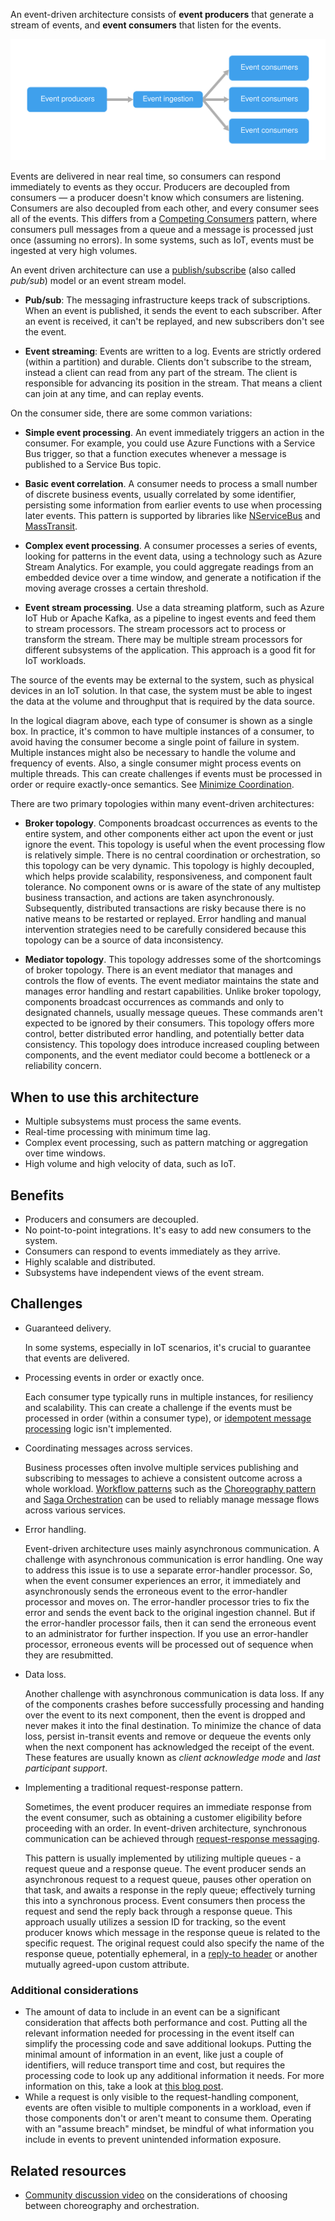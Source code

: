 An event-driven architecture consists of **event producers** that generate a stream of events, and **event consumers** that listen for the events.

![Diagram of an event-driven architecture style](./images/event-driven.svg)

Events are delivered in near real time, so consumers can respond immediately to events as they occur. Producers are decoupled from consumers &mdash; a producer doesn't know which consumers are listening. Consumers are also decoupled from each other, and every consumer sees all of the events. This differs from a [Competing Consumers][competing-consumers] pattern, where consumers pull messages from a queue and a message is processed just once (assuming no errors). In some systems, such as IoT, events must be ingested at very high volumes.

An event driven architecture can use a [publish/subscribe](/azure/architecture/patterns/publisher-subscriber) (also called *pub/sub*) model or an event stream model.

- **Pub/sub**: The messaging infrastructure keeps track of subscriptions. When an event is published, it sends the event to each subscriber. After an event is received, it can't be replayed, and new subscribers don't see the event.

- **Event streaming**: Events are written to a log. Events are strictly ordered (within a partition) and durable. Clients don't subscribe to the stream, instead a client can read from any part of the stream. The client is responsible for advancing its position in the stream. That means a client can join at any time, and can replay events.

On the consumer side, there are some common variations:

- **Simple event processing**. An event immediately triggers an action in the consumer. For example, you could use Azure Functions with a Service Bus trigger, so that a function executes whenever a message is published to a Service Bus topic.

- **Basic event correlation**. A consumer needs to process a small number of discrete business events, usually correlated by some identifier, persisting some information from earlier events to use when processing later events. This pattern is supported by libraries like [NServiceBus](https://docs.particular.net/tutorials/nservicebus-sagas/1-saga-basics/) and [MassTransit](https://masstransit.io/documentation/configuration/sagas/overview).

- **Complex event processing**. A consumer processes a series of events, looking for patterns in the event data, using a technology such as Azure Stream Analytics. For example, you could aggregate readings from an embedded device over a time window, and generate a notification if the moving average crosses a certain threshold.

- **Event stream processing**. Use a data streaming platform, such as Azure IoT Hub or Apache Kafka, as a pipeline to ingest events and feed them to stream processors. The stream processors act to process or transform the stream. There may be multiple stream processors for different subsystems of the application. This approach is a good fit for IoT workloads.

The source of the events may be external to the system, such as physical devices in an IoT solution. In that case, the system must be able to ingest the data at the volume and throughput that is required by the data source.

In the logical diagram above, each type of consumer is shown as a single box. In practice, it's common to have multiple instances of a consumer, to avoid having the consumer become a single point of failure in system. Multiple instances might also be necessary to handle the volume and frequency of events. Also, a single consumer might process events on multiple threads. This can create challenges if events must be processed in order or require exactly-once semantics. See [Minimize Coordination][minimize-coordination].

There are two primary topologies within many event-driven architectures:

- **Broker topology**. Components broadcast occurrences as events to the entire system, and other components either act upon the event or just ignore the event. This topology is useful when the event processing flow is relatively simple. There is no central coordination or orchestration, so this topology can be very dynamic. This topology is highly decoupled, which helps provide scalability, responsiveness, and component fault tolerance. No component owns or is aware of the state of any multistep business transaction, and actions are taken asynchronously. Subsequently, distributed transactions are risky because there is no native means to be restarted or replayed. Error handling and manual intervention strategies need to be carefully considered because this topology can be a source of data inconsistency.

- **Mediator topology**. This topology addresses some of the shortcomings of broker topology. There is an event mediator that manages and controls the flow of events. The event mediator maintains the state and manages error handling and restart capabilities. Unlike broker topology, components broadcast occurrences as commands and only to designated channels, usually message queues. These commands aren't expected to be ignored by their consumers. This topology offers more control, better distributed error handling, and potentially better data consistency. This topology does introduce increased coupling between components, and the event mediator could become a bottleneck or a reliability concern.

## When to use this architecture

- Multiple subsystems must process the same events.
- Real-time processing with minimum time lag.
- Complex event processing, such as pattern matching or aggregation over time windows.
- High volume and high velocity of data, such as IoT.

## Benefits

- Producers and consumers are decoupled.
- No point-to-point integrations. It's easy to add new consumers to the system.
- Consumers can respond to events immediately as they arrive.
- Highly scalable and distributed.
- Subsystems have independent views of the event stream.

## Challenges

- Guaranteed delivery.

  In some systems, especially in IoT scenarios, it's crucial to guarantee that events are delivered.

- Processing events in order or exactly once.

  Each consumer type typically runs in multiple instances, for resiliency and scalability. This can create a challenge if the events must be processed in order (within a consumer type), or [idempotent message processing](/azure/architecture/reference-architectures/containers/aks-mission-critical/mission-critical-data-platform#idempotent-message-processing) logic isn't implemented.

- Coordinating messages across services.

  Business processes often involve multiple services publishing and subscribing to messages to achieve a consistent outcome across a whole workload. [Workflow patterns](https://docs.particular.net/architecture/workflows) such as the [Choreography pattern](/azure/architecture/patterns/choreography) and [Saga Orchestration](/azure/architecture/reference-architectures/saga/saga#orchestration) can be used to reliably manage message flows across various services.

- Error handling.

  Event-driven architecture uses mainly asynchronous communication. A challenge with asynchronous communication is error handling. One way to address this issue is to use a separate error-handler processor. So, when the event consumer experiences an error, it immediately and asynchronously sends the erroneous event to the error-handler processor and moves on. The error-handler processor tries to fix the error and sends the event back to the original ingestion channel. But if the error-handler processor fails, then it can send the erroneous event to an administrator for further inspection. If you use an error-handler processor, erroneous events will be processed out of sequence when they are resubmitted.

- Data loss.

  Another challenge with asynchronous communication is data loss. If any of the components crashes before successfully processing and handing over the event to its next component, then the event is dropped and never makes it into the final destination. To minimize the chance of data loss, persist in-transit events and remove or dequeue the events only when the next component has acknowledged the receipt of the event. These features are usually known as _client acknowledge mode_ and _last participant support_.

- Implementing a traditional request-response pattern.

  Sometimes, the event producer requires an immediate response from the event consumer, such as obtaining a customer eligibility before proceeding with an order. In event-driven architecture, synchronous communication can be achieved through [request-response messaging](https://www.enterpriseintegrationpatterns.com/patterns/messaging/RequestReply.html).

  This pattern is usually implemented by utilizing multiple queues - a request queue and a response queue. The event producer sends an asynchronous request to a request queue, pauses other operation on that task, and awaits a response in the reply queue; effectively turning this into a synchronous process. Event consumers then process the request and send the reply back through a response queue. This approach usually utilizes a session ID for tracking, so the event producer knows which message in the response queue is related to the specific request. The original request could also specify the name of the response queue, potentially ephemeral, in a [reply-to header](/dotnet/api/azure.messaging.servicebus.servicebusmessage.replyto) or another mutually agreed-upon custom attribute.
  
### Additional considerations

- The amount of data to include in an event can be a significant consideration that affects both performance and cost. Putting all the relevant information needed for processing in the event itself can simplify the processing code and save additional lookups. Putting the minimal amount of information in an event, like just a couple of identifiers, will reduce transport time and cost, but requires the processing code to look up any additional information it needs. For more information on this, take a look at [this blog post](https://particular.net/blog/putting-your-events-on-a-diet).
- While a request is only visible to the request-handling component, events are often visible to multiple components in a workload, even if those components don't or aren't meant to consume them. Operating with an "assume breach" mindset, be mindful of what information you include in events to prevent unintended information exposure.

## Related resources

-  [Community discussion video](https://particular.net/webinars/2023-orchestration-choreography-qa) on the considerations of choosing between choreography and orchestration.

 <!-- links -->

[competing-consumers]: ../../patterns/competing-consumers.yml
[minimize-coordination]: ../design-principles/minimize-coordination.yml
